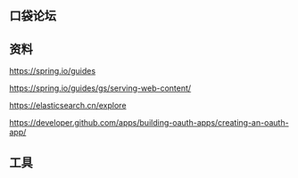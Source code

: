 ## 口袋论坛

## 资料
https://spring.io/guides

https://spring.io/guides/gs/serving-web-content/

https://elasticsearch.cn/explore

https://developer.github.com/apps/building-oauth-apps/creating-an-oauth-app/

## 工具

